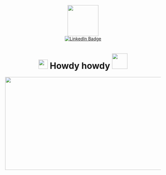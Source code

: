 <body>
<div id="header" align="center">
  <img src="https://i.giphy.com/media/v1.Y2lkPTc5MGI3NjExa29kcDlyNDc0NTVzdXMxdGlicTZmOTVmOHAya3E5dGU4ZjBkZ2M0cCZlcD12MV9pbnRlcm5hbF9naWZfYnlfaWQmY3Q9cw/ZqOGQO6ZMSqUYDHj0T/giphy.gif" width="100"/>
</div>
<div id="badges" align="center">
   <a href="www.linkedin.com/in/blanca-de-leon-85408311b">
      <img src="https://img.shields.io/badge/LinkedIn-blue?style=for-the-badge&logo=linkedin&logoColor=white" alt="LinkedIn Badge"/>
   </a>
     <div>
<img src="https://komarev.com/ghpvc/?username=bdeleon15&style=flat-square&color=blue" alt=""/>
   </div>
     <h1> <img src="https://media.giphy.com/media/hvRJCLFzcasrR4ia7z/giphy.gif" width="30px"/>
  Howdy howdy
   <img src="https://i.giphy.com/media/v1.Y2lkPTc5MGI3NjExZmV1aWFpOG9pZ2JqcHY1bXFwZXg5N2w4dGR2MTc0b25lcjhhd3F3aCZlcD12MV9pbnRlcm5hbF9naWZfYnlfaWQmY3Q9cw/RN8jWMw5Xf1mWRMyNx/giphy.gif" width="50px"/>  
</h1>
<div align="center">
  <img src="https://i.giphy.com/media/v1.Y2lkPTc5MGI3NjExYnFmZHc2cWx6eG50MDd3YW56eGRiM2YweGM5bzBjbW1tcWwzdzloMiZlcD12MV9pbnRlcm5hbF9naWZfYnlfaWQmY3Q9Zw/L8K62iTDkzGX6/giphy.gif" width="600" height="300"/>
</div>



<!--
**bdeleon15/bdeleon15** is a ✨ _special_ ✨ repository because its `README.md` (this file) appears on your GitHub profile.

Here are some ideas to get you started:

- 🔭 I’m currently working on ...
- 🌱 I’m currently learning ...
- 👯 I’m looking to collaborate on ...
- 🤔 I’m looking for help with ...
- 💬 Ask me about ...
- 📫 How to reach me: ...
- 😄 Pronouns: ...
- ⚡ Fun fact: ...
-->
